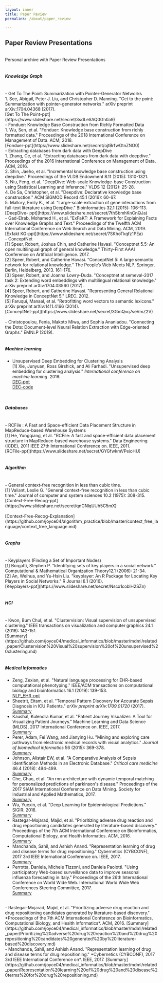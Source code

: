 ```yaml
---
layout: inner
title: Paper Review
permalink: /about/paper_review

---
```


## Paper Review Presentations
<br>
Personal archive with Paper Review Presentations <br>
<br>

##### Knowledge Graph
<br>
- Get To The Point: Summarization with Pointer-Generator Networks <br>
1. See, Abigail, Peter J. Liu, and Christopher D. Manning. "Get to the point: Summarization with pointer-generator networks." arXiv preprint arXiv:1704.04368 (2017).<br>
  [Get To The Point-ppt](https://www.slideshare.net/secret/3sdLeSAQ0Gh0a9)
<br>
- Fonduer: Knowledge Base Construction from Richly Formatted Data <br>
1. Wu, Sen, et al. "Fonduer: Knowledge base construction from richly formatted data." Proceedings of the 2018 International Conference on Management of Data. ACM, 2018.<br>
  [Fonduer-ppt](https://www.slideshare.net/secret/ojtBrfwGtnZNO0)
<br>
- Extracting databases from dark data with DeepDive <br>
1. Zhang, Ce, et al. "Extracting databases from dark data with deepdive." Proceedings of the 2016 International Conference on Management of Data. ACM, 2016.<br>
2. Shin, Jaeho, et al. "Incremental knowledge base construction using deepdive." Proceedings of the VLDB Endowment 8.11 (2015): 1310-1321.<br>
3. Niu, Feng, et al. "DeepDive: Web-scale Knowledge-base Construction using Statistical Learning and Inference." VLDS 12 (2012): 25-28. <br>
4. De Sa, Christopher, et al. "Deepdive: Declarative knowledge base construction." ACM SIGMOD Record 45.1 (2016): 60-67. <br>
5. Mallory, Emily K., et al. "Large-scale extraction of gene interactions from full-text literature using DeepDive." Bioinformatics 32.1 (2015): 106-113.<br>
  [DeepDive- ppt](https://www.slideshare.net/secret/7thSbmhKnCnQJa)
<br>
- Gad-Elrab, Mohamed H., et al. "ExFaKT: A Framework for Explaining Facts over Knowledge Graphs and Text." Proceedings of the Twelfth ACM International Conference on Web Search and Data Mining. ACM, 2019.<br>
[Exfakt KG-ppt](https://www.slideshare.net/secret/7SKhoTkqfz1PEa)<br>
- ConceptNet <br>
[1] Speer, Robert, Joshua Chin, and Catherine Havasi. "Conceptnet 5.5: An open multilingual graph of general knowledge." Thirty-First AAAI Conference on Artificial Intelligence. 2017.<br>
[2] Speer, Robert, and Catherine Havasi. "ConceptNet 5: A large semantic network for relational knowledge." The People’s Web Meets NLP. Springer, Berlin, Heidelberg, 2013. 161-176.<br>
[3] Speer, Robert, and Joanna Lowry-Duda. "Conceptnet at semeval-2017 task 2: Extending word embeddings with multilingual relational knowledge." arXiv preprint arXiv:1704.03560 (2017).<br>
[4] Speer, Robert, and Catherine Havasi. "Representing General Relational Knowledge in ConceptNet 5." LREC. 2012. <br>
[5] Faruqui, Manaal, et al. "Retrofitting word vectors to semantic lexicons." arXiv preprint arXiv:1411.4166 (2014).<br>
[ConceptNet-ppt](https://www.slideshare.net/secret/3GmQvq7seVmZ2V)<br>
<br>
- Christopoulou, Fenia, Makoto Miwa, and Sophia Ananiadou. "Connecting the Dots: Document-level Neural Relation Extraction with Edge-oriented Graphs." EMNLP (2019). <br>
<br>

##### Machine learning
- Unsupervised Deep Embedding for Clustering Analysis<br>
[1] Xie, Junyuan, Ross Girshick, and Ali Farhadi. "Unsupervised deep embedding for clustering analysis." *International conference on machine learning*. 2016.<br>
  [DEC-ppt](https://www.slideshare.net/secret/MaxWl3H6o7pFe8)<br>
  [DEC-code](https://github.com/joyce04/nlp/blob/master/embedding/1.%20DEC.ipynb)<br>
<br>

##### Databases
<br>
- RCFile : A Fast and Space-efficient Data Placement Structure in MapReduce-based Warehouse Systems<br>
[1] He, Yongqiang, et al. "RCFile: A fast and space-efficient data placement structure in MapReduce-based warehouse systems." Data Engineering (ICDE), 2011 IEEE 27th International Conference on. IEEE, 2011.<br>
  [RCFile-ppt](https://www.slideshare.net/secret/GYGfwkmVPeioHU)<br>
<br>

##### Algorithm
<br>
- General context-free recognition in less than cubic time.<br>
[1] Valiant, Leslie G. "General context-free recognition in less than cubic time." Journal of computer and system sciences 10.2 (1975): 308-315.<br>
  [Context-Free-Recog-ppt](https://www.slideshare.net/secret/qnCNlqUUh5C5mX)<br>
<br>
  [Context-Free-Recog-Explanation](https://github.com/joyce04/algorithm_practice/blob/master/context_free_language/context_free_language.md)<br>
<br>

##### Graphs
<br>
- Keyplayers (Finding a Set of Important Nodes)<br>
[1] Borgatti, Stephen P. "Identifying sets of key players in a social network." Computational & Mathematical Organization Theory12.1 (2006): 21-34.<br>
[2] An, Weihua, and Yu-Hsin Liu. "keyplayer: An R Package for Locating Key Players in Social Networks." R Journal 8.1 (2016).<br>
[Keyplayers-ppt](https://www.slideshare.net/secret/Nscx1coblH2SZn)<br>
<br>

##### HCI
<br>
- Kwon, Bum Chul, et al. "Clustervision: Visual supervision of unsupervised clustering." IEEE transactions on visualization and computer graphics 24.1 (2018): 142-151.<br>
  [Summary](https://github.com/joyce04/medical_informatics/blob/master/mdml/related_paper/Clustervision%20Visual%20supervision%20of%20unsupervised%20clustering.md)<br>
<br>

##### Medical Informatics <br>
- Zeng, Zexian, et al. "Natural language processing for EHR-based computational phenotyping." IEEE/ACM transactions on computational biology and bioinformatics 16.1 (2019): 139-153.<br>
  [NLP_EHR-ppt](https://www.slideshare.net/secret/lwui3fIFj4Mwqx)<br>
- Sheetrit, Eitam, et al. "Temporal Pattern Discovery for Accurate Sepsis Diagnosis in ICU Patients." *arXiv preprint arXiv:1709.01720* (2017).<br>
  [Summary](https://github.com/joyce04/medical_informatics/blob/master/mdml/related_paper/Temporal%20Pattern%20Discovery%20for%20Accurate%20Sepsis%20Diagnosis%20in%20ICU%20Patients.md)<br>
- Kaushal, Kulendra Kumar, et al. "Patient Journey Visualizer: A Tool for Visualizing Patient Journeys." Machine Learning and Data Science (MLDS), 2017 International Conference on. IEEE, 2017.<br>
  [Summary](https://github.com/joyce04/medical_informatics/blob/master/mdml/related_paper/patient_journey_visualizer.md)<br>
- Perer, Adam, Fei Wang, and Jianying Hu. "Mining and exploring care pathways from electronic medical records with visual analytics." *Journal of biomedical informatics* 56 (2015): 369-378.<br>
  [Summary](https://github.com/joyce04/medical_informatics/blob/master/mdml/related_paper/Mining%20and%20exploring%20care%20pathways%20from%20electronic%20medical%20records%20with%20visual%20analytics.md)<br>
- Johnson, Alistair EW, et al. "A Comparative Analysis of Sepsis Identification Methods in an Electronic Database." *Critical care medicine* 46.4 (2018): 494-499.<br>
  [Summary](https://github.com/joyce04/medical_informatics/blob/master/mdml/related_paper/Comparative%20Analysis%20of%20Sepsis%20Identification%20Methods%20in%20an%20Electronic%20Database.md)<br>
- Che, Chao, et al. "An rnn architecture with dynamic temporal matching for personalized predictions of parkinson's disease." Proceedings of the 2017 SIAM International Conference on Data Mining. Society for Industrial and Applied Mathematics, 2017. <br>
  [Summary](https://github.com/joyce04/medical_informatics/blob/master/mdml/related_paper/An%20rnn%20architecture%20with%20dynamic%20temporal%20matching%20for%20personalized%20predictions%20of%20parkinson's%20disease.md)<br>
- Wu, Yuexin, et al. "Deep Learning for Epidemiological Predictions." SIGIR. 2018. <br>
  [Summary](https://github.com/joyce04/medical_informatics/blob/master/mdml/related_paper/Deep%20Learning%20for%20Epidemiological%20Predictions.md)<br>
- Rastegar-Mojarad, Majid, et al. "Prioritizing adverse drug reaction and drug repositioning candidates generated by literature-based discovery." Proceedings of the 7th ACM International Conference on Bioinformatics, Computational Biology, and Health Informatics. ACM, 2016.<br>
  [Summary](https://github.com/joyce04/medical_informatics/blob/master/mdml/related_paper/Prioritizing%20adverse%20drug%20reaction%20and%20drug%20repositioning%20candidates%20generated%20by%20literature-based%20discovery.md)<br>
- Manchanda, Sahil, and Ashish Anand. "Representation learning of drug and disease terms for drug repositioning." Cybernetics (CYBCONF), 2017 3rd IEEE International Conference on. IEEE, 2017.<br>
  [Summary](https://github.com/joyce04/medical_informatics/blob/master/mdml/related_paper/Representation%20learning%20of%20drug%20and%20disease%20terms%20for%20drug%20repositioning.md)<br>
- Perrotta, Daniela, Michele Tizzoni, and Daniela Paolotti. "Using participatory Web-based surveillance data to improve seasonal influenza forecasting in Italy." Proceedings of the 26th International Conference on World Wide Web. International World Wide Web Conferences Steering Committee, 2017.<br>
  [Summary](https://github.com/joyce04/medical_informatics/blob/master/mdml/related_paper/Using%20participatory%20Web-based%20surveillance%20data%20to%20improve%20seasonal%20influenza%20forecasting%20in%20Italy.md)<br>
<br>
- Rastegar-Mojarad, Majid, et al. "Prioritizing adverse drug reaction and drug repositioning candidates generated by literature-based discovery." *Proceedings of the 7th ACM International Conference on Bioinformatics, Computational Biology, and Health Informatics*. ACM, 2016.
  [Summary](https://github.com/joyce04/medical_informatics/blob/master/mdml/related_paper/Prioritizing%20adverse%20drug%20reaction%20and%20drug%20repositioning%20candidates%20generated%20by%20literature-based%20discovery.md)
<br>
- Manchanda, Sahil, and Ashish Anand. "Representation learning of drug and disease terms for drug repositioning." *Cybernetics (CYBCONF), 2017 3rd IEEE International Conference on*. IEEE, 2017.
  [Summary](https://github.com/joyce04/medical_informatics/blob/master/mdml/related_paper/Representation%20learning%20of%20drug%20and%20disease%20terms%20for%20drug%20repositioning.md)<br>
<br>
